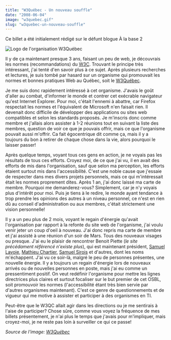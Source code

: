 ```yaml
---
title: "W3Québec - Un nouveau souffle"
date: "2008-06-04"
image: "w3quebec.gif"
slug: "w3quebec-un-nouveau-souffle"
---
```


Ce billet a été initialement rédigé sur le défunt blogue À la base 2

![Logo de l'organisation W3Québec](images/w3quebec.gif "W3Québec")

Il y de ça maintenant presque 3 ans, faisant un peu de web, je découvrais les normes (recommandations) du [W3C](https://www.w3.org/ "Site web du W3C"). Trouvant le principe très intéressant, j'ai tenté d'en savoir plus à ce sujet. Après plusieurs recherches et lectures, je suis tombé par hasard sur un organisme qui promouvait les normes et bonnes pratiques Web au Québec, soit le [W3Québec](https://w3qc.org "Site Web du W3Québec").

Je me suis donc rapidement intéressé à cet organisme. J'avais le goût d'aller au combat, d'informer le monde et contrer cet exécrable navigateur qu'est Internet Explorer. Pour moi, c'était l'ennemi à abattre, car Firefox respectait les normes et l'équivalent de Microsoft n'en faisait rien. Il devenait donc difficile de développer des applications ou sites web compatibles et selon les standards proposés. Je m'inscris donc comme membre et j'allais alors assister à 1-2 réunions tout en suivant la liste des membres, question de voir ce que je pouvais offrir, mais ce que l'organisme pouvait aussi m'offrir. Ca fait égocentrique dit comme ça, mais il y a toujours du bon à retirer de chaque chose dans la vie, alors pourquoi le laisser passer!

Après quelque temps, voyant tous ces gens en action, je ne voyais pas les résultats de tous ces efforts. Croyez moi, de ce que j'ai vu, il en avait des efforts de mis dans l'organisation, sauf que selon ma perception, les efforts étaient surtout mis dans l'accessibilité. C'est une noble cause que j'essaie de respecter dans mes divers projets personnels, mais ce qui m'intéressait était les normes proprement dites. Après 1 an, j'ai donc laissé ma carte de membre. Pourquoi me demanderez-vous? Simplement, car je n'y voyais plus d'intérêt pour moi. Puis je tiens à le redire, le monde ayant tendance à trop prendre les opinions des autres à un niveau personnel, ce n'est en rien dû au conseil d'administration ou aux membres, c'était strictement une vision personnelle!

Il y a un peu plus de 2 mois, voyant le regain d'énergie qu'avait l'organisation par rapport à la refonte du site web de l'organisme, j'ai voulu venir jeter un coup d'oeil à nouveau. J'ai donc repris ma carte de membre et j'ai assisté à une réunion d'un soir de Mars. Tous des nouveaux visages ou presque. J'ai eu le plaisir de rencontrer Benoit Piette (_le site précédament référencé n'existe plus_), qui est maintenant président, [Samuel Lavoie](https://www.samuellavoie.com/ "Blogue de Samuel Lavoie"), [Mathieu Chartier](https://www.kindo.net/ "Site web de Mathieu Chartier"), [Samuel Sirois](https://www.trigosoft.net/ "Site web de la compagnie de Samuel Sirois") et d'autres, dont les noms m'échappent. J'ai vu ce soir-là, malgré le peu de personnes présentes, une nouvelle énergie. Il y a toujours un regain d'énergie lors de nouveaux arrivés ou de nouvelles personnes en poste, mais j'ai eu comme un pressentiment positif. On veut redéfinir l'organisme pour mettre les lignes directrices plus claires et surtout focaliser sur le but premier de cet OSBL, soit promouvoir les normes (l'accessibilité étant très bien servie par d'autres organismes maintenant). C'est ce genre de questionnements et de vigueur qui me motive à assister et participer à des organismes en TI.

Peut-être que le W3QC allait agir dans les directions ou je me sentirais à l'aise de participer? Chose sûre, comme vous voyez la fréquence de mes billets présentement, je n'ai plus le temps que j'avais pour m'impliquer, mais croyez-moi, je ne reste pas loin à surveiller ce qui ce passe!

_Source de l'image: [W3Québec](https://w3qc.org "Source de l'image")_
